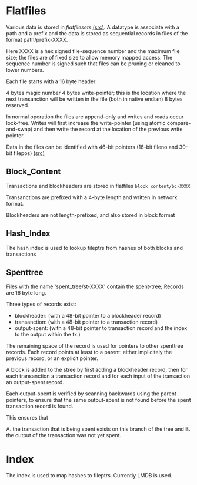 
# Flatfiles

Various data is stored in *flatfilesets* [(src)](../bitcrust-lib/src/store/flatfileset.rs). 
A datatype is associate with a path and a prefix and the data is stored
as sequential records in files of the format path/prefix-XXXX.

Here XXXX is a hex signed file-sequence number and the maximum file size; the files are of fixed size to allow 
memory mapped access. The sequence number is signed such that files can be pruning or cleaned to lower numbers. 

Each file starts with a 16 byte header:

4 bytes magic number
4 bytes write-pointer; this is the location where the next transanction will be written in the file
(both in native endian)
8 bytes reserved.

In normal operation the files are append-only and writes and reads occur lock-free. Writes will first increase the 
write-pointer (using atomic compare-and-swap) and then write the record at the location of the previous write pointer.

Data in the files can be identified with 46-bit pointers (16-bit fileno and 30-bit filepos) [(src)](../bitcrust-lib/src/store/fileptr.rs)

## Block_Content

Transactions and blockheaders are stored in flatfiles `block_content/bc-XXXX` 

Transanctions are prefixed with a 4-byte length and written in network format.

Blockheaders are not length-prefixed, and also stored in block format

## Hash_Index

The hash index is used to lookup fileptrs from hashes of both blocks and transactions

## Spenttree

Files with the name 'spent_tree/st-XXXX' contain the spent-tree; Records are 16 byte long.

Three types of records exist:

* blockheader:   (with a 48-bit pointer to a blockheader record)
* transanction:  (with a 48-bit pointer to a transaction record)
* output-spent:  (with a 48-bit pointer to transaction record and the index to the output within the tx.)

The remaining space of the record is used for pointers to other spenttree records. Each record points at least to a 
parent: either implicitely the previous record, or an explicit pointer.

A block is added to the stree by first adding a blockheader record, then for each transanction a transaction record
and for each input of the transaction an output-spent record.
   
Each output-spent is verified by scanning backwards using the parent pointers, to ensure that the same output-spent is 
not found before the spent transaction record is found. 
  
This ensures that 
  
A. the transaction that is being spent exists on this branch of the tree and 
B. the output of the transaction was not yet spent.


 
# Index

The index is used to map hashes to fileptrs. Currently LMDB is used.